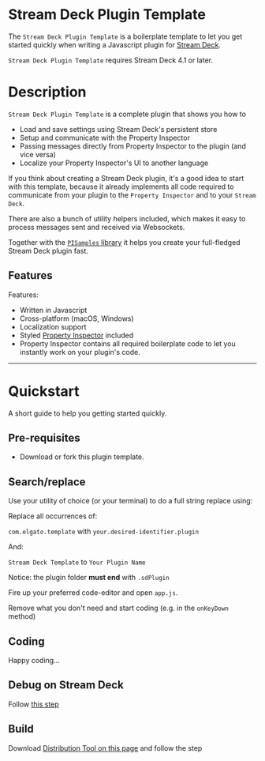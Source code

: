 
# Stream Deck Plugin Template

The `Stream Deck Plugin Template` is a boilerplate template to let you get started quickly when writing a Javascript plugin for [Stream Deck](https://developer.elgato.com/documentation/stream-deck/).

`Stream Deck Plugin Template` requires Stream Deck 4.1 or later.

# Description

`Stream Deck Plugin Template` is a complete plugin that shows you how to

- Load and save settings using Stream Deck's persistent store
- Setup and communicate with the Property Inspector
- Passing messages directly from Property Inspector to the plugin (and vice versa)
- Localize your Property Inspector's UI to another language
  
If you think about creating a Stream Deck plugin, it's a good idea to start with this template, because it already implements all code required to communicate from your plugin to the `Property Inspector` and to your `Stream Deck`.

There are also a bunch of utility helpers included, which makes it easy to process messages sent and received via Websockets.

Together with the [`PISamples` library](https://github.com/elgatosf/streamdeck-pisamples/) it helps you create your full-fledged Stream Deck plugin fast.

## Features

Features:

- Written in Javascript
- Cross-platform (macOS, Windows)
- Localization support
- Styled [Property Inspector](https://developer.elgato.com/documentation/stream-deck/sdk/property-inspector/) included
- Property Inspector contains all required boilerplate code to let you instantly work on your plugin's code.

----

# Quickstart

A short guide to help you getting started quickly.

## Pre-requisites

- Download or fork this plugin template.

## Search/replace

Use your utility of choice (or your terminal) to do a full string replace using:

Replace all occurrences of:

`com.elgato.template` with `your.desired-identifier.plugin`

And:

`Stream Deck Template` to `Your Plugin Name`

Notice: the plugin folder **must end** with `.sdPlugin`

Fire up your preferred code-editor and open `app.js`.

Remove what you don't need and start coding (e.g. in the `onKeyDown` method)

## Coding

Happy coding...

## Debug on Stream Deck

Follow [this step](https://developer.elgato.com/documentation/stream-deck/sdk/create-your-own-plugin/)

## Build

Download [Distribution Tool on this page](https://developer.elgato.com/documentation/stream-deck/sdk/packaging/) and follow the step
